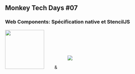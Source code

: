 <section class="stretch" h100>
    <div layout="column" layout-align="center center" h100>
        <h2 style="margin-bottom: 0px">Monkey Tech Days #07</h2>
        <h3>Web Components: Spécification native et StencilJS</h3>
        <div layout="row" layout-align="center center">
            <img src="../../img/web_component-logo.png" style="margin-bottom: 2em;" height="128" class="img-plain"/>
            <span style="margin:0 30px 55px 30px;">&</span>
            <img src="../../img/stencil-logo.png" style="margin-bottom: 2em;" class="img-plain"/>
        <div>
    <div>
    <aside class="notes">
        <b></b>
    </aside>
</section>